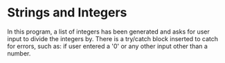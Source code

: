 # Strings and Integers

In this program, a list of integers has been generated and asks for user input to divide the integers by.
There is a try/catch block inserted to catch for errors, such as: if user entered a '0' or any other input other than a number. 
